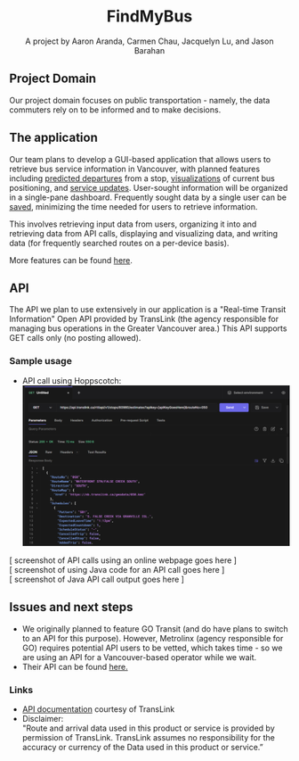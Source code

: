 <div align='center'>
    <!-- project title is up for debate!! -->
    <h1><b>FindMyBus</b></h1>
    <div>A project by Aaron Aranda, Carmen Chau, Jacquelyn Lu, and Jason Barahan</div>
</div>

## Project Domain
Our project domain focuses on public transportation - namely, the data commuters rely on to be informed and to make decisions.

## The application
Our team plans to develop a GUI-based application that allows users to retrieve bus service information in Vancouver, with planned features including <a href="https://github.com/JasonBarahan/csc207-project/issues/4">predicted departures</a> from a stop, <a href="https://github.com/JasonBarahan/csc207-project/issues/2">visualizations</a> of current bus positioning, and <a href="https://github.com/JasonBarahan/csc207-project/issues/3">service updates</a>. User-sought information will be organized in a single-pane dashboard. Frequently sought data by a single user can be <a href="https://github.com/JasonBarahan/csc207-project/issues/5">saved</a>, minimizing the time needed for users to retrieve information. 

This involves retrieving input data from users, organizing it into and retrieving data from API calls, displaying and visualizing data, and writing data (for frequently searched routes on a per-device basis).

More features can be found <a href="https://github.com/JasonBarahan/csc207-project/issues?q=is%3Aissue+is%3Aopen+label%3Aenhancement">here</a>.

## API
The API we plan to use extensively in our application is a "Real-time Transit Information" Open API provided by TransLink (the agency responsible for managing bus operations in the Greater Vancouver area.) This API supports GET calls only (no posting allowed).

### Sample usage
<ul>
    <li>API call using Hoppscotch: <br>
    <img src="img/hoppscotch_call.png"</li>
</ul>
[ screenshot of API calls using an online webpage goes here ] <br>
[ screenshot of using Java code for an API call goes here ] <br>
[ screenshot of Java API call output goes here ]

## Issues and next steps
<ul>
    <li>We originally planned to feature GO Transit (and do have plans to switch to an API for this purpose). However, Metrolinx (agency responsible for GO) requires potential API users to be vetted, which takes time - so we are using an API for a Vancouver-based operator while we wait.</li>
    <li>Their API can be found <a href="http://api.openmetrolinx.com/OpenDataAPI/Help/Index/en">here.</a></li>
</ul>

### Links
<!-- Some of the links here are empty and need to be filled. -->
<ul>
    <li><a href="https://www.translink.ca/about-us/doing-business-with-translink/app-developer-resources/rtti">API documentation</a> courtesy of TransLink</li>
    <li>Disclaimer: <br>"Route and arrival data used in this product or service is provided by permission of TransLink. TransLink assumes no responsibility for the accuracy or currency of the Data used in this product or service.”</li>
</ul>
